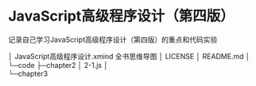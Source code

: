 # JavaScript高级程序设计（第四版）
记录自己学习JavaScript高级程序设计（第四版）的重点和代码实验

│  JavaScript高级程序设计.xmind  全书思维导图
│  LICENSE
│  README.md
│  
└─code
    ├─chapter2
    │      2-1.js
    │      
    └─chapter3

